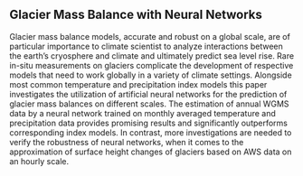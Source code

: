 ## Glacier Mass Balance with Neural Networks

Glacier mass balance models, accurate and robust on a global scale, are of particular importance to climate scientist to analyze interactions between the earth’s cryosphere and climate and ultimately predict sea level rise. Rare in-situ measurements on glaciers complicate the development of respective models that need to work globally in a variety of climate settings. Alongside most common temperature and precipitation index models this paper investigates the utilization of artificial neural networks for the prediction of glacier mass balances on different scales. The estimation of annual WGMS data by a neural network trained on monthly averaged temperature and precipitation data provides promising results and significantly outperforms corresponding index models. In contrast, more investigations are needed to verify the robustness of neural networks, when it comes to the approximation of surface height changes of glaciers based on AWS data on an hourly scale.

